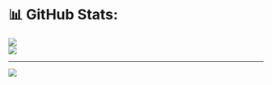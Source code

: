 # 📊 GitHub Stats:
<!-- ![](https://github-readme-stats.vercel.app/api?username=luxayo&theme=react&hide_border=true&include_all_commits=true&count_private=true)<br/> -->
![](https://github-readme-streak-stats.herokuapp.com/?user=luxayo&theme=react&hide_border=true)<br/>
![](https://github-readme-stats.vercel.app/api/top-langs/?username=luxayo&theme=react&hide_border=true&include_all_commits=true&count_private=true&layout=compact)

---
[![](https://visitcount.itsvg.in/api?id=luxayo&icon=2&color=0)](https://visitcount.itsvg.in)

<!-- Proudly created with GPRM ( https://gprm.itsvg.in ) -->
